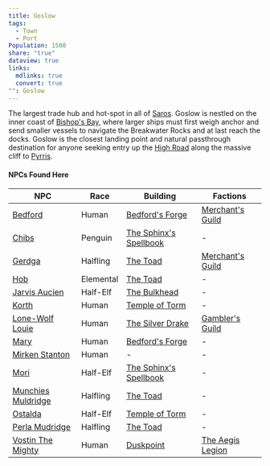 ```yaml
---
title: Goslow
tags:
  - Town
  - Port
Population: 1500
share: "true"
dataview: true
links:
  mdlinks: true
  convert: true
"": Goslow
---
```


The largest trade hub and hot-spot in all of [Saros](../../../History_&%20Lore/A_Brief_Saros_History.md). Goslow is nestled on the inner coast of [Bishop's Bay](../../Landmarks/Waters/Bishop's_Bay.md), where larger ships must first weigh anchor and send smaller vessels to navigate the Breakwater Rocks and at last reach the docks. Goslow is the closest landing point and natural passthrough destination for anyone seeking entry up the [High Road](../../Landmarks/Roads/The_High_Road.md) along the massive cliff to [Pyrris](../Pyrris/index.md).

#### NPCs Found Here
| NPC                                                                                       | Race      | Building                                                                                               | Factions                                                                    |
| ----------------------------------------------------------------------------------------- | --------- | ------------------------------------------------------------------------------------------------------ | --------------------------------------------------------------------------- |
| [Bedford](./NPCs/Bedford.md)                       | Human     | [Bedford's Forge](./Locations/Bedford's_Forge.md)               | [Merchant's Guild](../../../Factions_&%20Clans/Merchant's%20Guild/index.md) |
| [Chibs](./NPCs/Chibs.md)                           | Penguin   | [The Sphinx's Spellbook](./Locations/The_Sphinx's_Spellbook.md) | \-                                                                          |
| [Gerdga](./NPCs/Gerdga.md)                         | Halfling  | [The Toad](./Locations/The_Toad.md)                             | [Merchant's Guild](../../../Factions_&%20Clans/Merchant's%20Guild/index.md) |
| [Hob](./NPCs/Hob.md)                               | Elemental | [The Toad](./Locations/The_Toad.md)                             | \-                                                                          |
| [Jarvis Aucien](./NPCs/Jarvis_Aucien.md)           | Half-Elf  | [The Bulkhead](./Locations/The_Bulkhead.md)                     | \-                                                                          |
| [Korth](./NPCs/Korth.md)                           | Human     | [Temple of Torm](./Locations/Temple_of_Torm.md)                 | \-                                                                          |
| [Lone-Wolf Louie](./NPCs/Lone-Wolf_Louie.md)       | Human     | [The Silver Drake](./Locations/The_Silver_Drake.md)             | [Gambler's Guild](../../../Factions_&%20Clans/Gambler's%20Guild/index.md)    |
| [Mary](./NPCs/Mary.md)                             | Human     | [Bedford's Forge](./Locations/Bedford's_Forge.md)               | \-                                                                          |
| [Mirken Stanton](./NPCs/Mirken_Stanton.md)         | Human     | \-                                                                                                     | \-                                                                          |
| [Mori](./NPCs/Mori.md)                             | Half-Elf  | [The Sphinx's Spellbook](./Locations/The_Sphinx's_Spellbook.md) | \-                                                                          |
| [Munchies Muldridge](./NPCs/Munchies_Muldridge.md) | Halfling  | [The Toad](./Locations/The_Toad.md)                             | \-                                                                          |
| [Ostalda](./NPCs/Ostalda.md)                       | Half-Elf  | [Temple of Torm](./Locations/Temple_of_Torm.md)                 | \-                                                                          |
| [Perla Mudridge](./NPCs/Perla_Mudridge.md)         | Halfling  | [The Toad](./Locations/The_Toad.md)                             | \-                                                                          |
| [Vostin The Mighty](./NPCs/Vostin_The_Mighty.md)   | Human     | [Duskpoint](./Locations/Duskpoint.md)                           | [The Aegis Legion](../../../Factions_&%20Clans/The%20Aegis%20Legion/index.md) |
